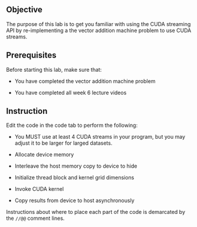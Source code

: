 
## Objective

The purpose of this lab is to get you familiar with using the CUDA streaming API by re-implementing a the vector addition machine problem to use CUDA streams.

## Prerequisites

Before starting this lab, make sure that:

* You have completed the vector addition machine problem

* You have completed all week 6 lecture videos

## Instruction

Edit the code in the code tab to perform the following:

* You MUST use at least 4 CUDA streams in your program, but 
  you may adjust it to be larger for larged datasets.

* Allocate device memory

* Interleave the host memory copy to device to hide 

* Initialize thread block and kernel grid dimensions

* Invoke CUDA kernel

* Copy results from device to host asynchronously

Instructions about where to place each part of the code is
demarcated by the `//@@` comment lines.

